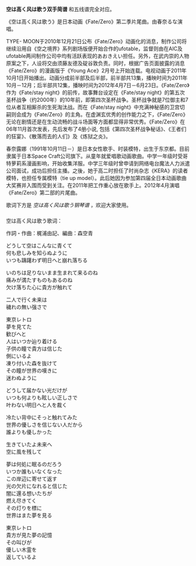 

**空は高く风は歌う双手简谱** 和五线谱完全对应。

《空は高く风は歌う》是日本动画《Fate/Zero》第二季片尾曲。由春奈るな演唱。

TYPE-
MOON于2010年12月21日公布《Fate/Zero》动画化的消息，制作公司将继续沿用自《空之境界》系列剧场版便开始合作的ufotable，监督则由在AIC及ufotable两间制作公司中均有活跃表现的あおきえい担任。另外，在武内崇的人物原案之下，人设将交由须藤友德及碇谷敦负责。同时，根据广告页面披露的消息《Fate/Zero》的漫画版于《Young
Ace》2月号上开始连载。电视动画于2011年10月1日开始播出。动画分成前半部及后半部，前半部共13集，播映时间为2011年10月－12月；后半部共12集，播映时间为2012年4月7日－6月23日。《Fate/Zero》作为《Fate/stay
night》的前传，故事舞台设定在《Fate/stay
night》的第五次圣杯战争（约2000年）的10年前，即第四次圣杯战争。圣杯战争就是7位御主和7位从者互相厮杀的生死淘汰战。而在《Fate/stay
night》中充满神秘感的卫宫切嗣则会成为《Fate/Zero》的主角。在虚渊玄优秀的创作能力之下，《Fate/Zero》无论在剧情还是在生动流畅的战斗场面等方面都显得非常优秀。《Fate/Zero》在06年11月首次发表，先后发布了4册小说,
包括《第四次圣杯战争秘话》、《王者们的狂宴》、《散落而去的人们》及《炼狱之炎》。  
  
春奈露娜（1991年10月11日－）是日本女性歌手、时装模特，出生于东京都。目前隶属于日本Space
Craft公司旗下。从童年就爱唱歌动画歌曲。中学一年级时受哥特萝莉系漫画影响，开始收集洋服。中学三年级时曾申请到网络电台魔法人力派遣公司面试，成功后担任主播。之後，她于高二时担任了时尚杂志《KERA》的读者模特，也担任专属模特（tie
up
model）。此后她因为参加第四届全日本动画歌曲大奖赛并入围而受到关注。在2011年把工作重心放在歌手上。2012年4月演唱《Fate/Zero》第二部的片尾曲。  
  
歌词下方是 _空は高く风は歌う钢琴谱_ ，欢迎大家使用。

###  
空は高く风は歌う歌词：

  
作詞・作曲：梶浦由記、編曲：森空青

  
どうして空はこんなに青くて  
何も悲しみを知らぬように  
いつも躊躇わず明日へと崩れ落ちる

いのちは足りないまま生まれて来るのね  
痛みが満たすものもあるのね  
欠け落ちた心に貴方が触れて

二人で行く未来は  
穢れの無い强さで

東京レトロ  
夢を見てた  
歓びへと  
人はいつか辿り着ける  
子供の瞳で貴方は信じた  
側にいるよ  
凍り付いた森を抜けて  
その瞳が世界の嘆きに  
迷わぬように

どうして届かない光だけが  
いつも何よりも眩しい正しさで  
叶わない明日へと人を裁く

  
冷たい背中にそっと触れてみた  
世界の優しさを信じない人だから  
誰よりも優しかった

生きていたよ未来へ  
空に風を残して

夢は何処に眠るのだろう  
いつか誰もいなくなった  
この岸辺に寄せて返す  
光の欠片になれると信じた  
闇に還る想いたちが  
燃え尽きてく  
その灯りを標に  
世界はまた夢を見る

東京レトロ  
貴方が見た夢の記憶  
その叫びが  
優しい木霊を  
返しているよ  

